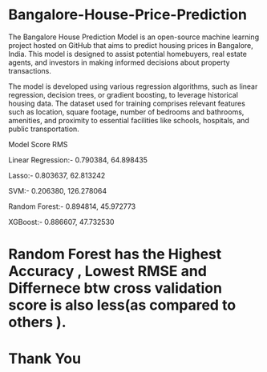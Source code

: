 # Bangalore-House-Price-Prediction
The Bangalore House Prediction Model is an open-source machine learning project hosted on GitHub that aims to predict housing prices in Bangalore, India. This model is designed to assist potential homebuyers, real estate agents, and investors in making informed decisions about property transactions.

The model is developed using various regression algorithms, such as linear regression, decision trees, or gradient boosting, to leverage historical housing data. The dataset used for training comprises relevant features such as location, square footage, number of bedrooms and bathrooms, amenities, and proximity to essential facilities like schools, hospitals, and public transportation.

   Model                Score               RMS
                    
Linear Regression:-       0.790384,          64.898435

Lasso:-                   0.803637,         62.813242

SVM:-                     0.206380,         126.278064

Random Forest:-           0.894814,          45.972773

XGBoost:-                 0.886607,          47.732530

# Random Forest has the Highest Accuracy , Lowest RMSE and Differnece btw cross validation score is also less(as compared to others ).

# Thank You

